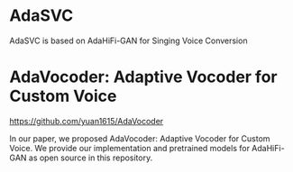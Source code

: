 # AdaSVC
AdaSVC is based on AdaHiFi-GAN for Singing Voice Conversion

# AdaVocoder: Adaptive Vocoder for Custom Voice
https://github.com/yuan1615/AdaVocoder

In our paper, we proposed AdaVocoder: Adaptive Vocoder for Custom Voice.
We provide our implementation and pretrained models for AdaHiFi-GAN as open source in this repository.
